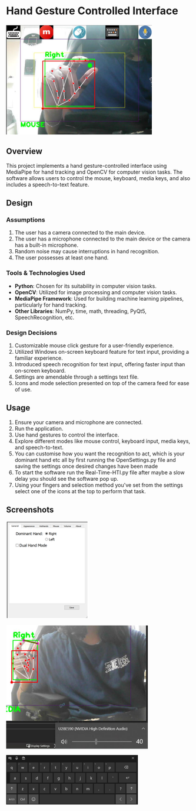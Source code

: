 # Hand Gesture Controlled Interface

![Alt text](/images/MainGUIss.png)

## Overview

This project implements a hand gesture-controlled interface using MediaPipe for hand tracking and OpenCV for computer vision tasks. The software allows users to control the mouse, keyboard, media keys, and also includes a speech-to-text feature.

## Design

### Assumptions
1. The user has a camera connected to the main device.
2. The user has a microphone connected to the main device or the camera has a built-in microphone.
3. Random noise may cause interruptions in hand recognition.
4. The user possesses at least one hand.

### Tools & Technologies Used
- **Python**: Chosen for its suitability in computer vision tasks.
- **OpenCV**: Utilized for image processing and computer vision tasks.
- **MediaPipe Framework**: Used for building machine learning pipelines, particularly for hand tracking.
- **Other Libraries**: NumPy, time, math, threading, PyQt5, SpeechRecognition, etc.

### Design Decisions
1. Customizable mouse click gesture for a user-friendly experience.
2. Utilized Windows on-screen keyboard feature for text input, providing a familiar experience.
3. Introduced speech recognition for text input, offering faster input than on-screen keyboard.
4. Settings are amendable through a settings text file.
5. Icons and mode selection presented on top of the camera feed for ease of use.

## Usage

1. Ensure your camera and microphone are connected.
2. Run the application.
3. Use hand gestures to control the interface.
4. Explore different modes like mouse control, keyboard input, media keys, and speech-to-text.
5. You can customise how you want the recognition to act, which is your dominant hand etc all by first running the OpenSettings.py file and saving the settings once desired changes have been made
6. To start the software run the Real-Time-HTI.py file after maybe a slow delay you should see the software pop up.
7. Using your fingers and selection method you've set from the settings select one of the icons at the top to perform that task.

## Screenshots

![Settings](images/SettingsGUIss.png)

![Volume Control](images/VolumeControlss.png)

![Keyboard](images/Keyboardss.png)
